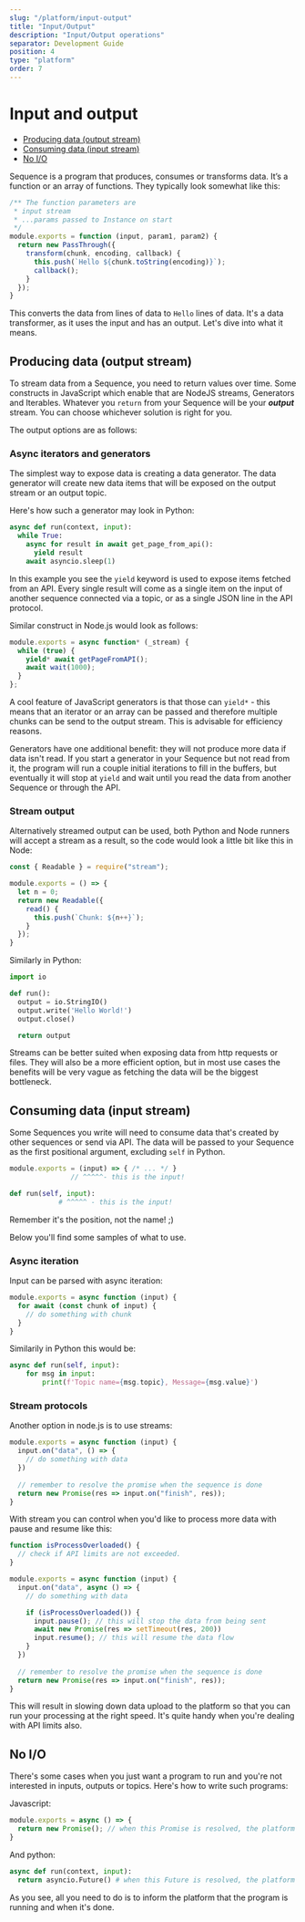 ```yaml
---
slug: "/platform/input-output"
title: "Input/Output"
description: "Input/Output operations"
separator: Development Guide
position: 4
type: "platform"
order: 7
---
```


# Input and output

- [Producing data (output stream)](#producing-data-output-stream)
- [Consuming data (input stream)](#consuming-data-input-stream)
- [No I/O](#no-i-o)

Sequence is a program that produces, consumes or transforms data. It’s a function or an array of functions. They typically look somewhat like this:

```js
/** The function parameters are
 * input stream
 * ...params passed to Instance on start
 */
module.exports = function (input, param1, param2) {
  return new PassThrough({ 
    transform(chunk, encoding, callback) {
      this.push(`Hello ${chunk.toString(encoding)}`);
      callback();
    } 
  });
}
```

This converts the data from lines of data to `Hello` lines of data. It's a data transformer, as it uses the input and has an output. Let's dive into what it means.

## Producing data (output stream)

To stream data from a Sequence, you need to return values over time. Some constructs in JavaScript which enable that are NodeJS streams, Generators and Iterables. Whatever you `return` from your Sequence will be your **_output_** stream. You can choose whichever solution is right for you.

The output options are as follows:

### Async iterators and generators

The simplest way to expose data is creating a data generator. The data generator will create new data items that will be exposed on the output stream or an output topic.

Here's how such a generator may look in Python:

```py
async def run(context, input):​
  while True:​
    async for result in await get_page_from_api():​
      yield result​
    await asyncio.sleep(1)​
```

In this example you see the `yield` keyword is used to expose items fetched from an API. Every single result will come as a single item on the input of another sequence connected via a topic, or as a single JSON line in the API protocol.

Similar construct in Node.js would look as follows:

```js
module.exports = async function* (_stream) {​
  while (true) {​
    yield* await getPageFromAPI();​
    await wait(1000);​
  }​
};
```

A cool feature of JavaScript generators is that those can `yield*` - this means that an iterator or an array can be passed and therefore multiple chunks can be send to the output stream. This is advisable for efficiency reasons.

Generators have one additional benefit: they will not produce more data if data isn't read. If you start a generator in your Sequence but not read from it, the program will run a couple initial iterations to fill in the buffers, but eventually it will stop at `yield` and wait until you read the data from another Sequence or through the API.

### Stream output

Alternatively streamed output can be used, both Python and Node runners will accept a stream as a result, so the code would look a little bit like this in Node:

```js
const { Readable } = require("stream");

module.exports = () => {
  let n = 0;
  return new Readable({
    read() {
      this.push(`Chunk: ${n++}`);
    }
  });
}
```

Similarly in Python:

```py
import io

def run():
  output = io.StringIO()
  output.write('Hello World!')
  output.close()

  return output
```

Streams can be better suited when exposing data from http requests or files. They will also be a more efficient option, but in most use cases the benefits will be very vague as fetching the data will be the biggest bottleneck.

## Consuming data (input stream)

Some Sequences you write will need to consume data that's created by other sequences or send via API. The data will be passed to your Sequence as the first positional argument, excluding `self` in Python.

```js
module.exports = (input) => { /* ... */ }
               // ^^^^^- this is the input!
```

```py
def run(self, input):
            # ^^^^^ - this is the input!
```

Remember it's the position, not the name! ;)

Below you'll find some samples of what to use.

### Async iteration

Input can be parsed with async iteration:

```js
module.exports = async function (input) {
  for await (const chunk of input) {
    // do something with chunk
  }
}
```

Similarily in Python this would be:

```py
async def run(self, input):
    for msg in input:
        print(f'Topic name={msg.topic}, Message={msg.value}')
```

### Stream protocols

Another option in node.js is to use streams:

```js
module.exports = async function (input) {  
  input.on("data", () => {
    // do something with data
  })
  
  // remember to resolve the promise when the sequence is done
  return new Promise(res => input.on("finish", res));
}
```

With stream you can control when you'd like to process more data with pause and resume like this:

```js
function isProcessOverloaded() {
  // check if API limits are not exceeded.
}

module.exports = async function (input) {  
  input.on("data", async () => {
    // do something with data

    if (isProcessOverloaded()) {
      input.pause(); // this will stop the data from being sent
      await new Promise(res => setTimeout(res, 200))
      input.resume(); // this will resume the data flow
    }
  })
  
  // remember to resolve the promise when the sequence is done
  return new Promise(res => input.on("finish", res));
}
```

This will result in slowing down data upload to the platform so that you can run your processing at the right speed. It's quite handy when you're dealing with API limits also.

## No I/O

There's some cases when you just want a program to run and you're not interested in inputs, outputs or topics. Here's how to write such programs:

Javascript:

```js
module.exports = async () => {
  return new Promise(); // when this Promise is resolved, the platform will assume that the program finished and can be stopped.
}
```

And python:

```py
async def run(context, input):​
  return asyncio.Future() # when this Future is resolved, the platform will assume that the program finished and can be stopped.
```

As you see, all you need to do is to inform the platform that the program is running and when it's done.
